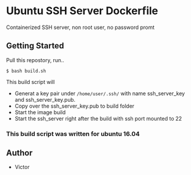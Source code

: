 # Ubuntu SSH Server Dockerfile
Containerized SSH server, non root user, no password promt
## Getting Started
Pull this repostory, run..
```
$ bash build.sh
```
This build script will 
* Generat a key pair under `/home/user/.ssh/` with name ssh_server_key and ssh_server_key.pub.
* Copy over the ssh_server_key.pub to build folder
* Start the image build
* Start the ssh_server right after the build with ssh port mounted to 22

### This build script was written for ubuntu 16.04
## Author
* Victor
